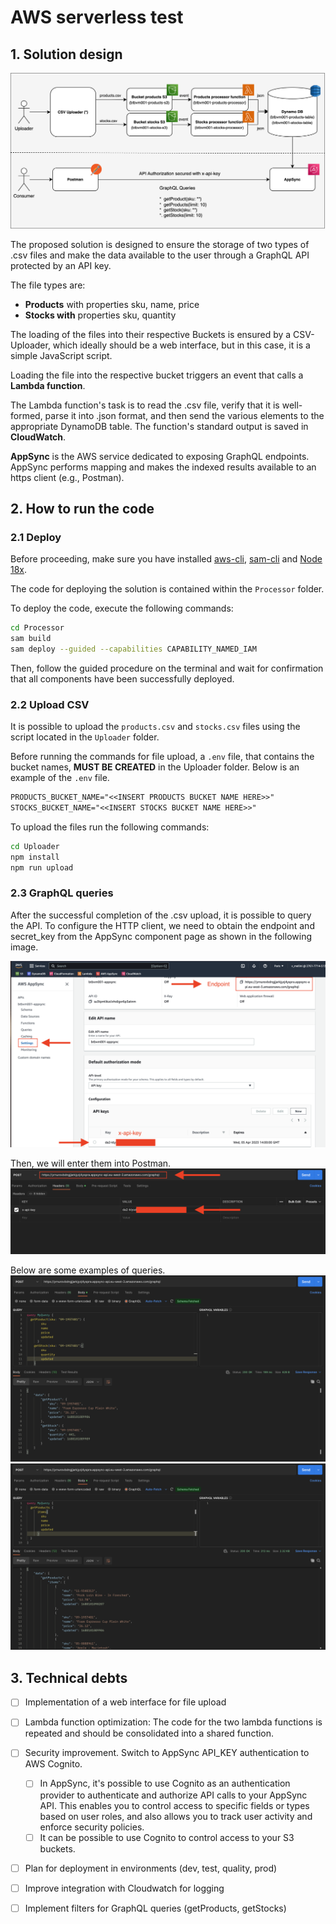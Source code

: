 # AWS serverless test

## 1. Solution design

![](img/architecture.png)

The proposed solution is designed to ensure the storage of two types of .csv files and make the data available to the user through a GraphQL API protected by an API key.

The file types are:
- **Products** with properties sku, name, price
- **Stocks with** properties sku, quantity


The loading of the files into their respective Buckets is ensured by a CSV-Uploader, which ideally should be a web interface, but in this case, it is a simple JavaScript script.

Loading the file into the respective bucket triggers an event that calls a **Lambda function**.

The Lambda function's task is to read the .csv file, verify that it is well-formed, parse it into .json format, and then send the various elements to the appropriate DynamoDB table. The function's standard output is saved in **CloudWatch**.

**AppSync** is the AWS service dedicated to exposing GraphQL endpoints. AppSync performs mapping and makes the indexed results available to an https client (e.g., Postman).


## 2. How to run the code

### 2.1 Deploy 
Before proceeding, make sure you have installed 
[aws-cli](https://docs.aws.amazon.com/cli/latest/userguide/getting-started-install.html), [sam-cli](https://docs.aws.amazon.com/serverless-application-model/latest/developerguide/install-sam-cli.html) and [Node 18x](https://nodejs.org/en).

 The code for deploying the solution is contained within the ```Processor``` folder.

To deploy the code, execute the following commands:

```bash
cd Processor
sam build
sam deploy --guided --capabilities CAPABILITY_NAMED_IAM
```

Then, follow the guided procedure on the terminal and wait for confirmation that all components have been successfully deployed.

### 2.2 Upload CSV
It is possible to upload the ```products.csv``` and ```stocks.csv``` files using the script located in the ```Uploader``` folder.

Before running the commands for file upload, a ```.env``` file, that contains the bucket names, **MUST BE CREATED** in the Uploader folder. Below is an example of the ```.env``` file.

```txt
PRODUCTS_BUCKET_NAME="<<INSERT PRODUCTS BUCKET NAME HERE>>"
STOCKS_BUCKET_NAME="<<INSERT STOCKS BUCKET NAME HERE>>"
```

To upload the files run the following commands:
```bash 
cd Uploader
npm install
npm run upload
```

### 2.3 GraphQL queries

After the successful completion of the .csv upload, it is possible to query the API. To configure the HTTP client, we need to obtain the endpoint and secret_key from the AppSync component page as shown in the following image. 

![](./img/app_sync_cred.png)

Then, we will enter them into Postman. 
![](./img/postman_cred.png)

Below are some examples of queries.
![](./img/postman_call_1.png)
![](./img/postman_call_2.png)



## 3. Technical debts
- [ ] Implementation of a web interface for file upload
- [ ] Lambda function optimization: The code for the two lambda functions is repeated and should be consolidated into a shared function.
- [ ] Security improvement. Switch to AppSync API_KEY authentication to AWS Cognito. 
  - [ ] In AppSync, it's possible to use Cognito as an authentication provider to authenticate and authorize API calls to your AppSync API. This enables you to control access to specific fields or types based on user roles, and also allows you to track user activity and enforce security policies. 
  - [ ] It can be possible to use Cognito to control access to your S3 buckets.
- [ ] Plan for deployment in environments (dev, test, quality, prod)
- [ ] Improve integration with Cloudwatch for logging
- [ ] Implement filters for GraphQL queries (getProducts, getStocks)





